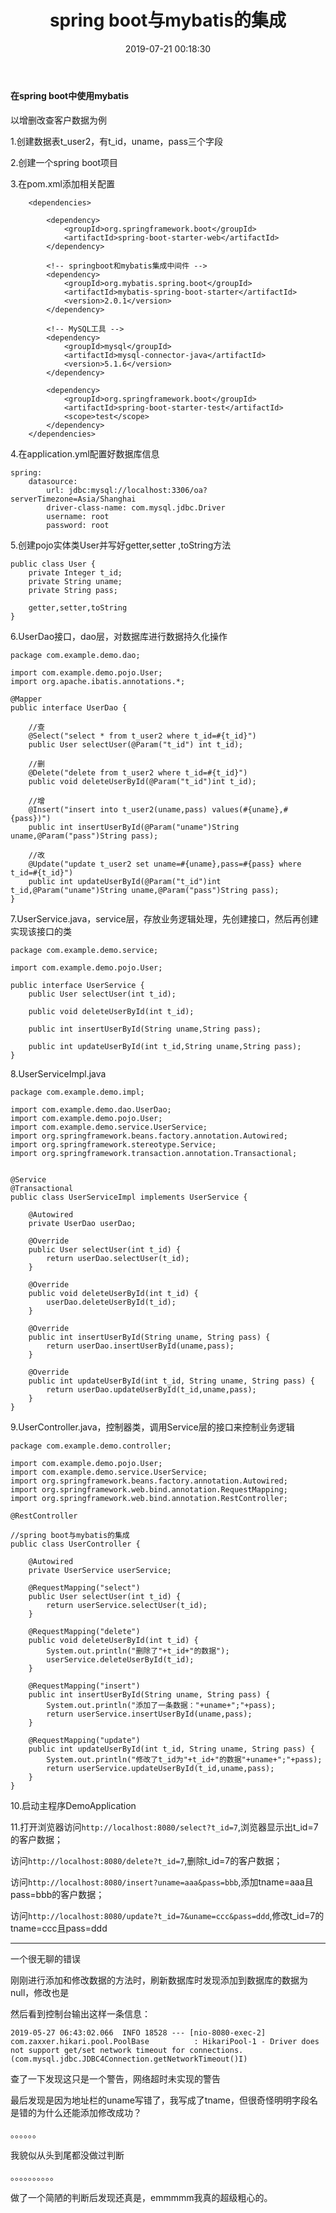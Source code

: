 ﻿---
title: spring boot与mybatis的集成
date: 2019-07-21 00:18:30
tags:
  - 微服务架构
---

#### 在spring boot中使用mybatis

以增删改查客户数据为例

1.创建数据表t_user2，有t_id，uname，pass三个字段

2.创建一个spring boot项目

3.在pom.xml添加相关配置

```
    <dependencies>
        
        <dependency>
            <groupId>org.springframework.boot</groupId>
            <artifactId>spring-boot-starter-web</artifactId>
        </dependency>

        <!-- springboot和mybatis集成中间件 -->
        <dependency>
            <groupId>org.mybatis.spring.boot</groupId>
            <artifactId>mybatis-spring-boot-starter</artifactId>
            <version>2.0.1</version>
        </dependency>

        <!-- MySQL工具 -->
        <dependency>
            <groupId>mysql</groupId>
            <artifactId>mysql-connector-java</artifactId>
            <version>5.1.6</version>
        </dependency>
        
        <dependency>
            <groupId>org.springframework.boot</groupId>
            <artifactId>spring-boot-starter-test</artifactId>
            <scope>test</scope>
        </dependency>
    </dependencies>

```

4.在application.yml配置好数据库信息

```
spring:
    datasource:
        url: jdbc:mysql://localhost:3306/oa?serverTimezone=Asia/Shanghai
        driver-class-name: com.mysql.jdbc.Driver
        username: root
        password: root
```

5.创建pojo实体类User并写好getter,setter ,toString方法

```
public class User {
    private Integer t_id;
    private String uname;
    private String pass;

    getter,setter,toString
}
```

6.UserDao接口，dao层，对数据库进行数据持久化操作
```
package com.example.demo.dao;

import com.example.demo.pojo.User;
import org.apache.ibatis.annotations.*;

@Mapper
public interface UserDao {

    //查
    @Select("select * from t_user2 where t_id=#{t_id}")
    public User selectUser(@Param("t_id") int t_id);

    //删
    @Delete("delete from t_user2 where t_id=#{t_id}")
    public void deleteUserById(@Param("t_id")int t_id);

    //增
    @Insert("insert into t_user2(uname,pass) values(#{uname},#{pass})")
    public int insertUserById(@Param("uname")String uname,@Param("pass")String pass);

    //改
    @Update("update t_user2 set uname=#{uname},pass=#{pass} where t_id=#{t_id}")
    public int updateUserById(@Param("t_id")int t_id,@Param("uname")String uname,@Param("pass")String pass);
}
```

7.UserService.java，service层，存放业务逻辑处理，先创建接口，然后再创建实现该接口的类
```
package com.example.demo.service;

import com.example.demo.pojo.User;

public interface UserService {
    public User selectUser(int t_id);

    public void deleteUserById(int t_id);

    public int insertUserById(String uname,String pass);

    public int updateUserById(int t_id,String uname,String pass);
}

```

8.UserServiceImpl.java
```
package com.example.demo.impl;

import com.example.demo.dao.UserDao;
import com.example.demo.pojo.User;
import com.example.demo.service.UserService;
import org.springframework.beans.factory.annotation.Autowired;
import org.springframework.stereotype.Service;
import org.springframework.transaction.annotation.Transactional;


@Service
@Transactional
public class UserServiceImpl implements UserService {

    @Autowired
    private UserDao userDao;

    @Override
    public User selectUser(int t_id) {
        return userDao.selectUser(t_id);
    }

    @Override
    public void deleteUserById(int t_id) {
        userDao.deleteUserById(t_id);
    }

    @Override
    public int insertUserById(String uname, String pass) {
        return userDao.insertUserById(uname,pass);
    }

    @Override
    public int updateUserById(int t_id, String uname, String pass) {
        return userDao.updateUserById(t_id,uname,pass);
    }
}
```

9.UserController.java，控制器类，调用Service层的接口来控制业务逻辑
```
package com.example.demo.controller;

import com.example.demo.pojo.User;
import com.example.demo.service.UserService;
import org.springframework.beans.factory.annotation.Autowired;
import org.springframework.web.bind.annotation.RequestMapping;
import org.springframework.web.bind.annotation.RestController;

@RestController

//spring boot与mybatis的集成
public class UserController {

    @Autowired
    private UserService userService;

    @RequestMapping("select")
    public User selectUser(int t_id) {
        return userService.selectUser(t_id);
    }

    @RequestMapping("delete")
    public void deleteUserById(int t_id) {
        System.out.println("删除了"+t_id+"的数据");
        userService.deleteUserById(t_id);
    }

    @RequestMapping("insert")
    public int insertUserById(String uname, String pass) {
        System.out.println("添加了一条数据："+uname+";"+pass);
        return userService.insertUserById(uname,pass);
    }

    @RequestMapping("update")
    public int updateUserById(int t_id, String uname, String pass) {
        System.out.println("修改了t_id为"+t_id+"的数据"+uname+";"+pass);
        return userService.updateUserById(t_id,uname,pass);
    }
}

```

10.启动主程序DemoApplication

11.打开浏览器访问`http://localhost:8080/select?t_id=7`,浏览器显示出t_id=7的客户数据；

访问`http://localhost:8080/delete?t_id=7`,删除t_id=7的客户数据；

访问`http://localhost:8080/insert?uname=aaa&pass=bbb`,添加tname=aaa且pass=bbb的客户数据；

访问`http://localhost:8080/update?t_id=7&uname=ccc&pass=ddd`,修改t_id=7的tname=ccc且pass=ddd

---

一个很无聊的错误

刚刚进行添加和修改数据的方法时，刷新数据库时发现添加到数据库的数据为null，修改也是

然后看到控制台输出这样一条信息：
```
2019-05-27 06:43:02.066  INFO 18528 --- [nio-8080-exec-2] com.zaxxer.hikari.pool.PoolBase          : HikariPool-1 - Driver does not support get/set network timeout for connections. (com.mysql.jdbc.JDBC4Connection.getNetworkTimeout()I)
```
查了一下发现这只是一个警告，网络超时未实现的警告

最后发现是因为地址栏的uname写错了，我写成了tname，但很奇怪明明字段名是错的为什么还能添加修改成功？

。。。。。。

我貌似从头到尾都没做过判断

。。。。。。。。。。

做了一个简陋的判断后发现还真是，emmmmm我真的超级粗心的。
